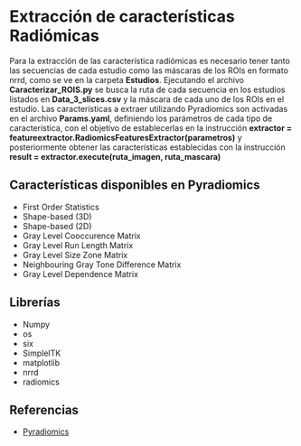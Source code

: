# Extracción de características Radiómicas
Para la extracción de las característica radiómicas es necesario tener tanto las secuencias de cada estudio como las máscaras de los ROIs  en formato nrrd, como se ve en la carpeta **Estudios**. Ejecutando el archivo **Caracterizar_ROIS.py** se busca la ruta de cada secuencia en los estudios listados en **Data_3_slices.csv** y la máscara de cada uno de los ROIs en el estudio. 
Las características a extraer utilizando Pyradiomics son activadas en el archivo **Params.yaml**, definiendo los parámetros de cada tipo de característica, con el objetivo de establecerlas en la instrucción 
    **extractor = featureextractor.RadiomicsFeaturesExtractor(parametros)** y posteriormente obtener las características establecidas con la instrucción **result = extractor.execute(ruta_imagen, ruta_mascara)**

## Características disponibles en Pyradiomics

* First Order Statistics
* Shape-based (3D)
* Shape-based (2D)
* Gray Level Cooccurence Matrix
* Gray Level Run Length Matrix
* Gray Level Size Zone Matrix
* Neighbouring Gray Tone Difference Matrix
* Gray Level Dependence Matrix

## Librerías 

* Numpy
* os
* six
* SimpleITK
* matplotlib
* nrrd
* radiomics

## Referencias

* [Pyradiomics](https://pyradiomics.readthedocs.io/en/latest/installation.html)

